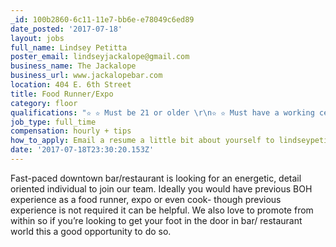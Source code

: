 ```yaml
---
_id: 100b2860-6c11-11e7-bb6e-e78049c6ed89
date_posted: '2017-07-18'
layout: jobs
full_name: Lindsey Petitta
poster_email: lindseyjackalope@gmail.com
business_name: The Jackalope
business_url: www.jackalopebar.com
location: 404 E. 6th Street
title: Food Runner/Expo
category: floor
qualifications: "✫ ✫ Must be 21 or older \r\n✫ ✫ Must have a working cell phone and email account (that you check frequently) \r\n✫ ✫ Must be a self-motivated individual \r\n✫ ✫ Must be TABC/Food Handler Certified"
job_type: full_time
compensation: hourly + tips
how_to_apply: Email a resume a little bit about yourself to lindseypetitta@gmail.com.
date: '2017-07-18T23:30:20.153Z'
---
```

Fast-paced downtown bar/restaurant is looking for an energetic, detail oriented individual to join our team. Ideally you would have previous BOH experience as a food runner, expo or even cook- though previous experience is not required it can be helpful. We also love to promote from within so if you’re looking to get your foot in the door in bar/ restaurant world this a good opportunity to do so.
